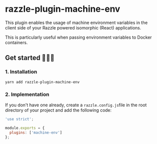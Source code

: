 razzle-plugin-machine-env
===

This plugin enables the usage of machine environment variables in the client side of your Razzle powered isomorphic (React) applications.

This is particularly useful when passing environment variables to Docker containers.

## Get started :rocket::rocket::rocket:

### 1. Installation
```
yarn add razzle-plugin-machine-env
```

### 2. Implementation
If you don't have one already, create a ```razzle.config.js```file in the root directory of your project and add the following code:

```javascript
'use strict';

module.exports = {
  plugins: ['machine-env']
};
```

